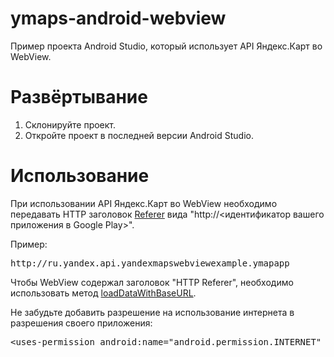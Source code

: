 # ymaps-android-webview
Пример проекта Android Studio, который использует API Яндекс.Карт во WebView.

# Развёртывание
1. Склонируйте проект.
2. Откройте проект в последней версии Android Studio.

# Использование
При использовании API Яндекс.Карт во WebView необходимо передавать HTTP заголовок <a href="https://ru.wikipedia.org/wiki/HTTP_referer" target=_blank>Referer</a> вида "http://<идентификатор вашего приложения в Google Play>".

Пример: 
<pre>http://ru.yandex.api.yandexmapswebviewexample.ymapapp</pre>

Чтобы WebView содержал заголовок "HTTP Referer",  необходимо использовать метод <a href="http://developer.android.com/reference/android/webkit/WebView.html#loadDataWithBaseURL(java.lang.String, java.lang.String, java.lang.String, java.lang.String, java.lang.String" target=_blank>loadDataWithBaseURL</a>.

Не забудьте добавить разрешение на использование интернета в разрешения своего приложения:
<pre>&#60;uses-permission android:name="android.permission.INTERNET" /&#62;</pre>
